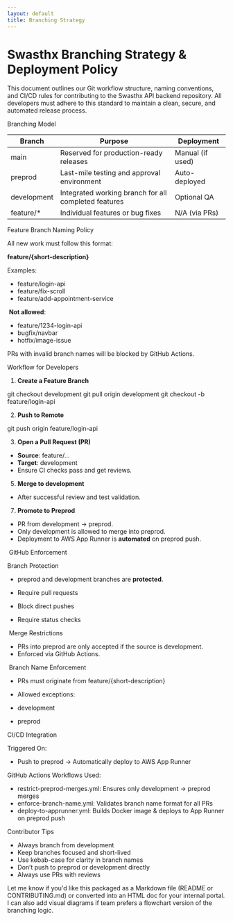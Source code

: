 ```yaml
---
layout: default
title: Branching Strategy
---
```


# Swasthx Branching Strategy & Deployment Policy

This document outlines our Git workflow structure, naming conventions, and CI/CD rules for contributing to the Swasthx API backend repository. All developers must adhere to this standard to maintain a clean, secure, and automated release process.

Branching Model

| Branch | Purpose | Deployment |
| --- | --- | --- |
| main | Reserved for production-ready releases | Manual (if used) |
| preprod | Last-mile testing and approval environment | Auto-deployed |
| development | Integrated working branch for all completed features | Optional QA |
| feature/* | Individual features or bug fixes | N/A (via PRs) |

Feature Branch Naming Policy

All new work must follow this format:

**feature/{short-description}**

Examples:

*   feature/login-api
*   feature/fix-scroll
*   feature/add-appointment-service

 **Not allowed**:

*   feature/1234-login-api
*   bugfix/navbar
*   hotfix/image-issue

PRs with invalid branch names will be blocked by GitHub Actions.

Workflow for Developers

1.  **Create a Feature Branch**

git checkout development git pull origin development git checkout -b feature/login-api

2.  **Push to Remote**

git push origin feature/login-api

3.  **Open a Pull Request (PR)**

*   **Source**: feature/...
*   **Target**: development
*   Ensure CI checks pass and get reviews.

5.  **Merge to development**

*   After successful review and test validation.

7.  **Promote to Preprod**

*   PR from development → preprod.
*   Only development is allowed to merge into preprod.
*   Deployment to AWS App Runner is **automated** on preprod push.

 GitHub Enforcement

Branch Protection

*   preprod and development branches are **protected**.

*   Require pull requests
*   Block direct pushes
*   Require status checks

 Merge Restrictions

*   PRs into preprod are only accepted if the source is development.
*   Enforced via GitHub Actions.

 Branch Name Enforcement

*   PRs must originate from feature/{short-description}
*   Allowed exceptions:

*   development
*   preprod

CI/CD Integration

Triggered On:

*   Push to preprod → Automatically deploy to AWS App Runner

GitHub Actions Workflows Used:

*   restrict-preprod-merges.yml: Ensures only development → preprod merges
*   enforce-branch-name.yml: Validates branch name format for all PRs
*   deploy-to-apprunner.yml: Builds Docker image & deploys to App Runner on preprod push

Contributor Tips

*   Always branch from development
*   Keep branches focused and short-lived
*   Use kebab-case for clarity in branch names
*   Don’t push to preprod or development directly
*   Always use PRs with reviews

Let me know if you'd like this packaged as a Markdown file (README or CONTRIBUTING.md) or converted into an HTML doc for your internal portal. I can also add visual diagrams if team prefers a flowchart version of the branching logic.